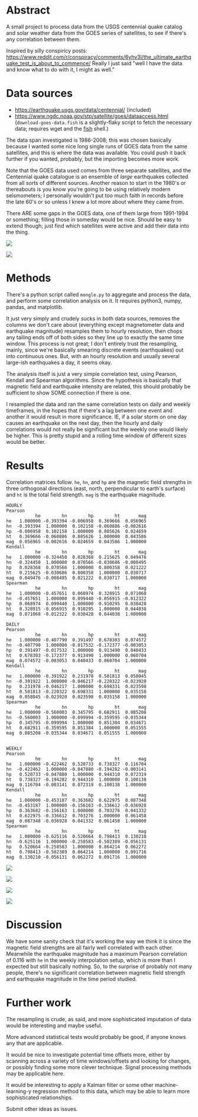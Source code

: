 # Abstract

A small project to process data from the USGS centennial quake catalog
and solar weather data from the GOES series of satellites, to see if there's any correlation between them.

Inspired by silly conspiricy posts: https://www.reddit.com/r/conspiracy/comments/6yhv3l/the_ultimate_earthquake_test_is_about_to_commence/  Really I just said "well I have the data and know what to do with it, I might as well."

# Data sources

 * https://earthquake.usgs.gov/data/centennial/ (included)
 * https://www.ngdc.noaa.gov/stp/satellite/goes/dataaccess.html (`download-goes-data.fish` is a slightly-flaky script to fetch
   the necessary data; requires wget and the [fish](https://fishshell.com/) shell.)

The data span investigated is 1986-2008; this was chosen basically because I wanted some nice long single runs of GOES data
from the same satellites, and this is where the data was available.  You could push it back further if you wanted, probably,
but the importing becomes more work.

Note that the GOES data used comes from three separate satellites, and the Centennial quake catalogue is an ensemble of *large* earthquakes collected from all sorts of different sources.  Another reason to start in the 1980's or thereabouts is you know you're going to be using relatively modern seismometers; I personally wouldn't put too much faith in records before the late 60's or so unless I knew a lot more about where they came from.

There ARE some gaps in the GOES data, one of them large from 1991-1994 or something; filling those in someday would be nice.  Should be easy to extend though; just find which satellites were active and add their data into the thing.

![](https://raw.githubusercontent.com/icefoxen/quakes/master/figures/quakes.png)

![](https://raw.githubusercontent.com/icefoxen/quakes/master/figures/magnetometer.png)

# Methods

There's a python script called `mongle.py` to aggregate and process the data, and perform some correlation analysis on it.  It requires python3, numpy, pandas, and matplotlib.

It just very simply and crudely sucks in both data sources, removes the columns we don't care about (everything except magnetometer data and earthquake magnitude) resamples them to hourly resolution, then chops any tailing ends off of both sides so they line up to exactly the same time window.  This process is not great; I don't entirely trust the resampling, mainly, since we're basically smearing discrete events (earthquakes) out into continuous ones.  But, with an hourly resolution and usually several large-ish earthquakes a day, it seems okay.

The analysis itself is just a very simple correlation test, using Pearson, Kendall and Spearman algorithms.  Since the hypothesis is basically that magnetic field and earthquake intensity are related, this should probably be sufficient to show SOME connection if there is one.

I resampled the data and ran the same correlation tests on daily and weekly timeframes, in the hopes that if there's a lag between one event and another it would result in more significance.  IE, if a solar storm on one day causes an earthquake on the next day, then the hourly and daily correlations would not really be significant but the weekly one would likely be higher.  This is pretty stupid and a rolling time window of different sizes would be better.


# Results

Correlation matrices follow.  `he`, `hn`, and `hp` are the magnetic field strengths in three orthogonal directions (east, north, perpendicular to earth's surface) and `ht` is the total field strength.  `mag` is the earthquake magnitude.

```
HOURLY
Pearson
           he        hn        hp        ht       mag
he   1.000000 -0.393394 -0.006958  0.369666  0.056965
hn  -0.393394  1.000000  0.102158 -0.060886 -0.002616
hp  -0.006958  0.102158  1.000000  0.885626  0.024659
ht   0.369666 -0.060886  0.885626  1.000000  0.043586
mag  0.056965 -0.002616  0.024659  0.043586  1.000000
Kendall
           he        hn        hp        ht       mag
he   1.000000 -0.324450  0.028368  0.215625  0.049476
hn  -0.324450  1.000000  0.070566 -0.030686 -0.008495
hp   0.028368  0.070566  1.000000  0.800358  0.021222
ht   0.215625 -0.030686  0.800358  1.000000  0.030717
mag  0.049476 -0.008495  0.021222  0.030717  1.000000
Spearman
           he        hn        hp        ht       mag
he   1.000000 -0.457651  0.068974  0.328915  0.071068
hn  -0.457651  1.000000  0.099440 -0.056915 -0.012322
hp   0.068974  0.099440  1.000000  0.910295  0.030428
ht   0.328915 -0.056915  0.910295  1.000000  0.044038
mag  0.071068 -0.012322  0.030428  0.044038  1.000000

DAILY
Pearson
           he        hn        hp        ht       mag
he   1.000000 -0.407790  0.391497  0.678303  0.074572
hn  -0.407790  1.000000 -0.017532 -0.172377 -0.003053
hp   0.391497 -0.017532  1.000000  0.913490  0.040433
ht   0.678303 -0.172377  0.913490  1.000000  0.060704
mag  0.074572 -0.003053  0.040433  0.060704  1.000000
Kendall
           he        hn        hp        ht       mag
he   1.000000 -0.391922  0.231978  0.501813  0.058045
hn  -0.391922  1.000000 -0.046217 -0.220322 -0.023920
hp   0.231978 -0.046217  1.000000  0.698331  0.023598
ht   0.501813 -0.220322  0.698331  1.000000  0.035158
mag  0.058045 -0.023920  0.023598  0.035158  1.000000
Spearman
           he        hn        hp        ht       mag
he   1.000000 -0.560003  0.345795  0.682911  0.085208
hn  -0.560003  1.000000 -0.099994 -0.359595 -0.035344
hp   0.345795 -0.099994  1.000000  0.851384  0.034671
ht   0.682911 -0.359595  0.851384  1.000000  0.051555
mag  0.085208 -0.035344  0.034671  0.051555  1.000000


WEEKLY
Pearson
           he        hn        hp        ht       mag
he   1.000000 -0.422462  0.520733  0.738327  0.116704
hn  -0.422462  1.000000 -0.047880 -0.194282 -0.003141
hp   0.520733 -0.047880  1.000000  0.944310  0.072319
ht   0.738327 -0.194282  0.944310  1.000000  0.100138
mag  0.116704 -0.003141  0.072319  0.100138  1.000000
Kendall
           he        hn        hp        ht       mag
he   1.000000 -0.453187  0.363682  0.622975  0.087348
hn  -0.453187  1.000000 -0.156163 -0.336612 -0.036928
hp   0.363682 -0.156163  1.000000  0.703276  0.041332
ht   0.622975 -0.336612  0.703276  1.000000  0.061458
mag  0.087348 -0.036928  0.041332  0.061458  1.000000
Spearman
           he        hn        hp        ht       mag
he   1.000000 -0.625116  0.520664  0.798413  0.130210
hn  -0.625116  1.000000 -0.258583 -0.502389 -0.056131
hp   0.520664 -0.258583  1.000000  0.864214  0.062272
ht   0.798413 -0.502389  0.864214  1.000000  0.091716
mag  0.130210 -0.056131  0.062272  0.091716  1.000000
```


![](https://raw.githubusercontent.com/icefoxen/quakes/master/figures/mag-vs-he.png)

![](https://raw.githubusercontent.com/icefoxen/quakes/master/figures/mag-vs-hn.png)

![](https://raw.githubusercontent.com/icefoxen/quakes/master/figures/mag-vs-hp.png)

![](https://raw.githubusercontent.com/icefoxen/quakes/master/figures/mag-vs-ht.png)

# Discussion

We have some sanity check that it's working the way we think it is since the magnetic field strengths are all fairly well correlated with each other.  Meanwhile the earthquake magnitude has a maximum Pearson correlation of 0.116 with `he` in the weekly interpolation setup, which is more than I expected but still basically nothing.  So, to the surprise of probably not many people, there's no significant correlation between magnetic field strength and earthquake magnitude in the time period studied.

# Further work

The resampling is crude, as said, and more sophisticated imputation of data would be interesting and maybe useful.

More advanced statistical tests would probably be good, if anyone knows any that are applicable.

It would be nice to investigate potential time offsets more, either by scanning across a variety of time windows/offsets and looking for changes, or possibly finding some more clever technique.  Signal processing methods may be applicable here.

It would be interesting to apply a Kalman filter or some other machine-learning-y regression method to this data, which may be able to learn more sophisticated relationships.

Submit other ideas as issues.